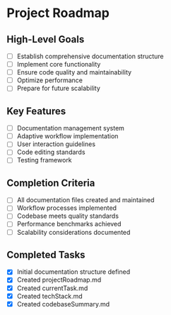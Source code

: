 # Project Roadmap

## High-Level Goals
- [ ] Establish comprehensive documentation structure
- [ ] Implement core functionality
- [ ] Ensure code quality and maintainability
- [ ] Optimize performance
- [ ] Prepare for future scalability

## Key Features
- [ ] Documentation management system
- [ ] Adaptive workflow implementation
- [ ] User interaction guidelines
- [ ] Code editing standards
- [ ] Testing framework

## Completion Criteria
- [ ] All documentation files created and maintained
- [ ] Workflow processes implemented
- [ ] Codebase meets quality standards
- [ ] Performance benchmarks achieved
- [ ] Scalability considerations documented

## Completed Tasks
- [x] Initial documentation structure defined
- [x] Created projectRoadmap.md
- [x] Created currentTask.md
- [x] Created techStack.md
- [x] Created codebaseSummary.md
